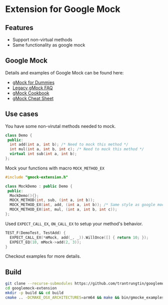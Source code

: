 # Extension for Google Mock

## Features

*   Support non-virtual methods
*   Same functionality as google mock

## Google Mock

Details and examples of Google Mock can be found here:

*   [gMock for Dummies](https://google.github.io/googletest/gmock_for_dummies.html)
*   [Legacy gMock FAQ](https://google.github.io/googletest/gmock_faq.html)
*   [gMock Cookbook](https://google.github.io/googletest/gmock_cook_book.html)
*   [gMock Cheat Sheet](https://google.github.io/googletest/gmock_cheat_sheet.html)

## Use cases

You have some non-virutal methods needed to mock.

```c++
class Demo {
 public:
  int add(int a, int b); /* Need to mock this method */
  int mul(int a, int b, int c); /* Need to mock this method */
  virtual int sub(int a, int b);
};
```

Mock your functions with macro `MOCK_METHOD_EX`

```c++
#include "gmock-extension.h"

class MockDemo : public Demo {
 public:
  MockDemo(){};
  MOCK_METHOD(int, sub, (int a, int b));
  MOCK_METHOD_EX(int, add, (int a, int b)); /* Same style as google mock */
  MOCK_METHOD_EX(int, mul, (int a, int b, int c));
};
```

Used `EXPECT_CALL_EX`, `ON_CALL_EX` to setup your method's behavior.

```c++
TEST_F(DemoTest, TestAdd) {
  EXPECT_CALL_EX(*mMock, add(_, _)).WillOnce([] { return 10; });
  EXPECT_EQ(10, mMock->add(2, 3));
}
```

Checkout examples for more details.

## Build

```bash
git clone --recurse-submodules https://github.com/trantrungtin/googlemock-extension.git
cd googlemock-extension
mkdir -p build && cd build
cmake .. -DCMAKE_OSX_ARCHITECTURES=arm64 && make && bin/gmocke_examples
```
